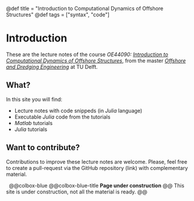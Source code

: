 @def title = "Introduction to Computational Dynamics of Offshore Structures"
@def tags = ["syntax", "code"]

# Introduction

These are the lecture notes of the course *OE44090: [Introduction to Computational Dynamics of Offshore Structures](https://brightspace.tudelft.nl/d2l/home/279779)*, from the master *[Offshore and Dredging Engineering](https://www.tudelft.nl/onderwijs/opleidingen/masters/offshore-dredging-engineering/msc-offshore-dredging-engineering)* at TU Delft.

## What?

In this site you will find:
* Lecture notes with code snippeds (in *Julia* language)
* Executable *Julia* code from the tutorials
* *Matlab* tutorials
* *Julia* tutorials

## Want to contribute?

Contributions to improve these lecture notes are welcome. Please, feel free to create a pull-request via the GitHub repository (link) with complementary material.

&nbsp;
@@colbox-blue
@@colbox-blue-title **Page under construction** @@
This site is under construction, not all the material is ready.
@@